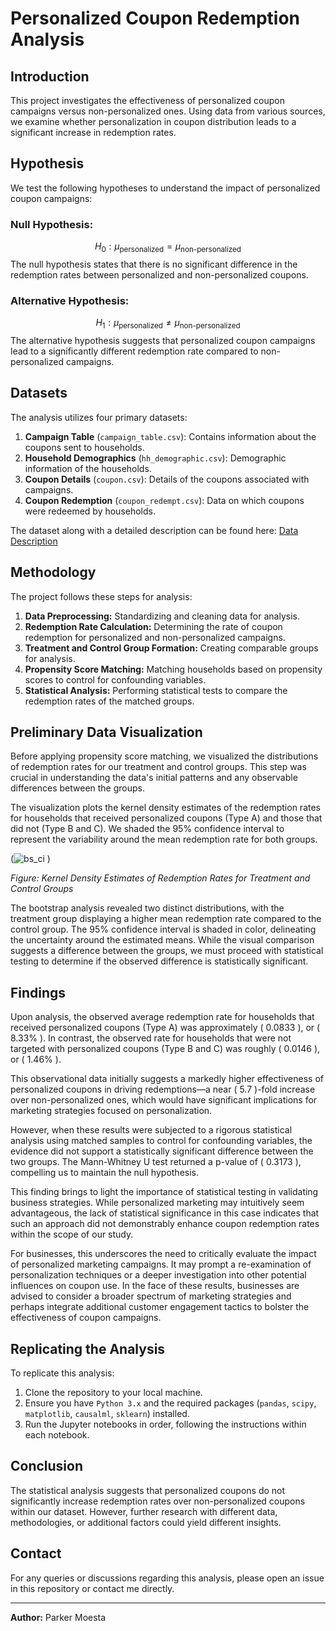 # Personalized Coupon Redemption Analysis

## Introduction

This project investigates the effectiveness of personalized coupon campaigns versus non-personalized ones. Using data from various sources, we examine whether personalization in coupon distribution leads to a significant increase in redemption rates.

## Hypothesis

We test the following hypotheses to understand the impact of personalized coupon campaigns:

### Null Hypothesis: 

$$H_0: \mu_{\text{personalized}} = \mu_{\text{non-personalized}}$$
The null hypothesis states that there is no significant difference in the redemption rates between personalized and non-personalized coupons.

### Alternative Hypothesis:
$$H_1: \mu_{\text{personalized}} \neq \mu_{\text{non-personalized}}$$
The alternative hypothesis suggests that personalized coupon campaigns lead to a significantly different redemption rate compared to non-personalized campaigns.

## Datasets

The analysis utilizes four primary datasets:

1. **Campaign Table** (`campaign_table.csv`): Contains information about the coupons sent to households.
2. **Household Demographics** (`hh_demographic.csv`): Demographic information of the households.
3. **Coupon Details** (`coupon.csv`): Details of the coupons associated with campaigns.
4. **Coupon Redemption** (`coupon_redempt.csv`): Data on which coupons were redeemed by households.

The dataset along with a detailed description can be found here: [Data Description](https://github.com/Lanbig/CSC465-visualization-project/blob/master/Dataset/dunnhumby%20-%20The%20Complete%20Journey%20User%20Guide.pdf)

## Methodology

The project follows these steps for analysis:

1. **Data Preprocessing:** Standardizing and cleaning data for analysis.
2. **Redemption Rate Calculation:** Determining the rate of coupon redemption for personalized and non-personalized campaigns.
3. **Treatment and Control Group Formation:** Creating comparable groups for analysis.
4. **Propensity Score Matching:** Matching households based on propensity scores to control for confounding variables.
5. **Statistical Analysis:** Performing statistical tests to compare the redemption rates of the matched groups.

## Preliminary Data Visualization

Before applying propensity score matching, we visualized the distributions of redemption rates for our treatment and control groups. This step was crucial in understanding the data's initial patterns and any observable differences between the groups.

The visualization plots the kernel density estimates of the redemption rates for households that received personalized coupons (Type A) and those that did not (Type B and C). We shaded the 95% confidence interval to represent the variability around the mean redemption rate for both groups.

(![bs_ci](https://github.com/parkermoe/casual_inference_coupon_redemption/assets/75709283/f7404643-4fe1-4f5d-953e-2f187c432fa4)
)

*Figure: Kernel Density Estimates of Redemption Rates for Treatment and Control Groups*

The bootstrap analysis revealed two distinct distributions, with the treatment group displaying a higher mean redemption rate compared to the control group. The 95% confidence interval is shaded in color, delineating the uncertainty around the estimated means. While the visual comparison suggests a difference between the groups, we must proceed with statistical testing to determine if the observed difference is statistically significant.



## Findings

Upon analysis, the observed average redemption rate for households that received personalized coupons (Type A) was approximately \( 0.0833 \), or \( 8.33\% \). In contrast, the observed rate for households that were not targeted with personalized coupons (Type B and C) was roughly \( 0.0146 \), or \( 1.46\% \).

This observational data initially suggests a markedly higher effectiveness of personalized coupons in driving redemptions—a near \( 5.7 \)-fold increase over non-personalized ones, which would have significant implications for marketing strategies focused on personalization.

However, when these results were subjected to a rigorous statistical analysis using matched samples to control for confounding variables, the evidence did not support a statistically significant difference between the two groups. The Mann-Whitney U test returned a p-value of \( 0.3173 \), compelling us to maintain the null hypothesis.

This finding brings to light the importance of statistical testing in validating business strategies. While personalized marketing may intuitively seem advantageous, the lack of statistical significance in this case indicates that such an approach did not demonstrably enhance coupon redemption rates within the scope of our study.

For businesses, this underscores the need to critically evaluate the impact of personalized marketing campaigns. It may prompt a re-examination of personalization techniques or a deeper investigation into other potential influences on coupon use. In the face of these results, businesses are advised to consider a broader spectrum of marketing strategies and perhaps integrate additional customer engagement tactics to bolster the effectiveness of coupon campaigns.


## Replicating the Analysis

To replicate this analysis:

1. Clone the repository to your local machine.
2. Ensure you have `Python 3.x` and the required packages (`pandas`, `scipy`, `matplotlib`, `causalml`, `sklearn`) installed.
3. Run the Jupyter notebooks in order, following the instructions within each notebook.

## Conclusion

The statistical analysis suggests that personalized coupons do not significantly increase redemption rates over non-personalized coupons within our dataset. However, further research with different data, methodologies, or additional factors could yield different insights.

## Contact

For any queries or discussions regarding this analysis, please open an issue in this repository or contact me directly.

---

**Author:** Parker Moesta

